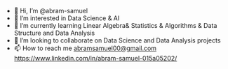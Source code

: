 - 👋 Hi, I’m @abram-samuel
- 👀 I’m interested in Data Science & AI
- 🌱 I’m currently learning Linear Algebra& Statistics & Algorithms & Data Structure and Data Analysis
- 💞️ I’m looking to collaborate on Data Science and Data Analysis projects
- 📫 How to reach me abramsamuel00@gmail.com
https://www.linkedin.com/in/abram-samuel-015a05202/
<!---
abram-samuel/abram-samuel is a ✨ special ✨ repository because its `README.md` (this file) appears on your GitHub profile.
You can click the Preview link to take a look at your changes.
--->
